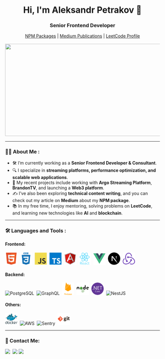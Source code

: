 <h1 align="center">Hi, I'm Aleksandr Petrakov 👋</h1>

<h3 align="center">Senior Frontend Developer</h3>

<div align="center">
<a href="https://www.npmjs.com/package/react-selfie-ai-background-remover" target="_blank">NPM Packages</a> | 
<a href="https://medium.com/@alex.g.petrakov" target="_blank">Medium Publications</a> | 
<a href="https://leetcode.com/u/aleks_gp/" target="_blank">LeetCode Profile</a>
</div>

<br>

<div align="center">
  <img src="https://media.giphy.com/media/dWesBcTLavkZuG35MI/giphy.gif" width="600" height="300"/>
</div>

---

### 👨‍💻 About Me :
- 🛠️ I’m currently working as a **Senior Frontend Developer & Consultant**.
- 🔍 I specialize in **streaming platforms, performance optimization, and scalable web applications**.
- 🎯 My recent projects include working with **Argo Streaming Platform**, **BrandonTV**, and launching a **Web3 platform**.
- ✍️ I’ve also been exploring **technical content writing**, and you can check out my article on **Medium** about my **NPM package**.
- 📚 In my free time, I enjoy mentoring, solving problems on **LeetCode**, and learning new technologies like **AI** and **blockchain**.

---

### 🛠️ Languages and Tools :

#### Frontend:
<div>
  <img src="https://github.com/devicons/devicon/blob/master/icons/html5/html5-original.svg" title="HTML5" alt="HTML" width="40" height="40"/>&nbsp;
  <img src="https://github.com/devicons/devicon/blob/master/icons/css3/css3-plain-wordmark.svg" title="CSS3" alt="CSS" width="40" height="40"/>&nbsp;
  <img src="https://github.com/devicons/devicon/blob/master/icons/javascript/javascript-original.svg" title="JavaScript" alt="JavaScript" width="40" height="40"/>&nbsp;
  <img src="https://github.com/devicons/devicon/blob/master/icons/typescript/typescript-original.svg" title="TypeScript" alt="TypeScript" width="40" height="40"/>&nbsp;
  <img src="https://github.com/devicons/devicon/blob/master/icons/angularjs/angularjs-original.svg" title="Angular" alt="Angular" width="40" height="40"/>&nbsp;
  <img src="https://github.com/devicons/devicon/blob/master/icons/react/react-original-wordmark.svg" title="React" alt="React" width="40" height="40"/>&nbsp;
  <img src="https://github.com/devicons/devicon/blob/master/icons/vuejs/vuejs-original.svg" title="Vue.js" alt="Vue.js" width="40" height="40"/>&nbsp;
  <img src="https://github.com/devicons/devicon/blob/master/icons/nextjs/nextjs-original.svg" title="Next.js" alt="Next.js" width="40" height="40"/>&nbsp;
  <img src="https://github.com/devicons/devicon/blob/master/icons/redux/redux-original.svg" title="Redux" alt="Redux " width="40" height="40"/>&nbsp;
</div>

#### Backend:
<div>
  <img src="https://www.vectorlogo.zone/logos/postgresql/postgresql-icon.svg" title="PostgreSQL" alt="PostgreSQL" width="40" height="40"/>&nbsp;
  <img src="https://static.cdnlogo.com/logos/g/23/graphql.svg" title="GraphQL" alt="GraphQL" width="40" height="40"/>&nbsp;
  <img src="https://raw.githubusercontent.com/devicons/devicon/master/icons/firebase/firebase-plain-wordmark.svg" title="Firebase" alt="Firebase" width="40" height="40"/>&nbsp;
  <img src="https://github.com/devicons/devicon/blob/master/icons/nodejs/nodejs-original-wordmark.svg" title="Node.js" alt="Node.js" width="40" height="40"/>&nbsp;
  <img src="https://github.com/devicons/devicon/blob/master/icons/dotnetcore/dotnetcore-original.svg" title=".NET Core" alt=".NET Core" width="40" height="40"/>&nbsp;
  <img src="https://static-00.iconduck.com/assets.00/nestjs-icon-2048x2040-3rrvcej8.png" title="NestJS" alt="NestJS" width="40" height="40"/>&nbsp;
</div>

#### Others:
<div>
  <img src="https://github.com/devicons/devicon/blob/master/icons/docker/docker-original-wordmark.svg" title="Docker" alt="Docker" width="40" height="40"/>&nbsp;
  <img src="https://www.vectorlogo.zone/logos/amazon_aws/amazon_aws-icon.svg" title="AWS" alt="AWS" width="40" height="40"/>&nbsp;
  <img src="https://www.vectorlogo.zone/logos/sentryio/sentryio-icon.svg" title="Sentry" alt="Sentry" width="40" height="40"/>&nbsp;
  <img src="https://github.com/devicons/devicon/blob/master/icons/git/git-original-wordmark.svg" title="Git" alt="Git" width="40" height="40"/>&nbsp;
</div>

---

### 💬 Contact Me:
<div> 
  <a href="https://t.me/alex_web_space" target="_blank"><img width="100" src="https://icon-library.com/images/telegram-icon-png/telegram-icon-png-3.jpg" target="_blank"></a>&nbsp;
  <a href="https://www.linkedin.com/in/agpetrakov/" target="_blank"><img src="https://img.shields.io/badge/-LinkedIn-%230077B5?style=for-the-badge&logo=linkedin&logoColor=white" target="_blank"></a>
  <a href="mailto:alex.g.petrakov@gmail.com"><img src="https://img.shields.io/badge/-Gmail-%23333?style=for-the-badge&logo=gmail&logoColor=white" target="_blank"></a>
</div>
<!---
---

### 📊 GitHub Stats:

[![Aleksandr's GitHub stats](https://github-readme-stats.vercel.app/api?username=AleksPetrakov&show_icons=true)](https://github.com/AleksPetrakov/github-readme-stats)

![Top Langs](https://github-readme-stats.vercel.app/api/top-langs/?username=AleksPetrakov&layout=compact)

---

### 🏆 GitHub Trophies:

[![trophy](https://github-profile-trophy.vercel.app/?username=AleksPetrakov&theme=gruvbox)](https://github.com/AleksPetrakov/github-profile-trophy)

---

### 🔥 Contributions:

[![GitHub Streak](https://github-readme-streak-stats.herokuapp.com/?user=AleksPetrakov&theme=dark)](https://git.io/streak-stats)

!-->
